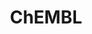 ---
bigquery: https://console.cloud.google.com/bigquery?p=patents-public-data&d=ebi_chembl&page=dataset
citation: '"The ChEMBL database in 2017." Anna Gaulton, Anne Hersey, Michał Nowotka,
  A Patrícia Bento, Jon Chambers, David Mendez, Prudence Mutowo, Francis Atkinson,
  Louisa J Bellis, Elena Cibrián-Uhalte, Mark Davies, Nathan Dedman, Anneli Karlsson,
  María Paula Magariños, John P Overington, George Papadatos, Ines Smit, Andrew R
  Leach Nucleic acids Research (2017) 45 (Database Issue), D945-D954'
contributors: European Bioinformatics Institute
cost: None
description: ChEMBL Data is a manually curated database of small molecules used in
  drug discovery, including information about existing patented drugs.
documentation: 'schema: https://www.ebi.ac.uk/chembl/db_schema


  '
last_edit: 04/12/2022, 09:00:51
location: https://console.cloud.google.com/marketplace/product/google_patents_public_datasets/chembl
maintained_by: EMBL-EBI, an outstation of European Molecular Biology Laboratory
related_publications: '

  ChEMBL: towards direct deposition of bioassay data.


  Mendez D, Gaulton A, Bento AP, Chambers J, De Veij M, Félix E, Magariños MP, Mosquera
  JF, Mutowo P, Nowotka M, Gordillo-Marañón M, Hunter F, Junco L, Mugumbate G, Rodriguez-Lopez
  M, Atkinson F, Bosc N, Radoux CJ, Segura-Cabrera A, Hersey A, Leach AR.


  — Nucleic Acids Res. 2019; 47(D1):D930-D940. doi: 10.1093/nar/gky1075

  '
schema_fields:
- route
- doi
- record_id
- target_mapping
- ap_id
- site_residues
- cl_lincs_id
- confidence
- domain_name
- ddd_id
- component_id
- bei
- frac_code
- std_act_id
- usan_stem_id
- activity_count
- src_description
- strength
- data_validity_comment
- who_extra
- organism
- hbd_lipinski
- topical
- toid
- res_stem_id
- ro3_pass
- max_phase
- parent_id
- ddd_comment
- submission_date
- withdrawn_flag
- first_in_class
- indication_class
- published_relation
- alert_set_id
- cpd_str_alert_id
- standard_text_value
- delist_flag
- last_page
- enzyme_tid
- text_value
- binding_site_comment
- site_name
- src_assay_id
- ddd_admr
- source
- tissue_id
- priority
- label
- year
- parent_go_id
- hrac_code
- major_class
- ref_url
- mol_hrac_id
- max_phase_for_ind
- research_stem
- as_id
- num_alerts
- smarts
- targrel_id
- withdrawn_class
- usan_substem
- ridx
- ad_type
- bao_endpoint
- dosage_form
- units
- chembl_id
- src_compound_id
- innovator_company
- prod_pat_id
- l7
- warning_id
- actsm_id
- end_position
- standard_upper_value
- frac_class_id
- updated_by
- level1
- l4
- publication_number
- level1_description
- nda_type
- patent_id
- pubmed_id
- set_name
- warning_description
- tax_id
- sitecomp_id
- entity_type
- ref_id
- level2_description
- subgroup
- standard_value
- warnref_id
- doc_id
- cell_description
- tid
- authors
- lle
- description
- go_id
- metabolite_record_id
- tbl
- mesh_id
- activity_id
- cx_most_apka
- class_level
- l6
- who_name
- action_type
- confidence_score
- protein_class_id
- molecule_type
- src_short_name
- hbd
- warning_year
- assay_test_type
- drug_product_flag
- canonical_smiles
- mw_monoisotopic
- withdrawn_year
- mol_frac_id
- substrate_record_id
- aidx
- alert_id
- component_synonym
- src_id
- metref_id
- version
- mol_irac_id
- assay_type
- pathway_id
- enzyme_name
- sei
- cell_id
- assay_class_id
- relationship_type
- target_type
- db_version
- assay_category
- parameter_type
- inorganic_flag
- ddd_units
- tid_fixed
- therapeutic_flag
- molsyn_id
- db_source
- active_ingredient
- ref_type
- domain_id
- assay_organism
- last_active
- pathway_key
- definition
- prediction_method
- downgraded
- comments
- polymer_flag
- warning_country
- usan_stem_definition
- disease_efficacy
- acd_most_bpka
- path
- mc_target_accession
- met_comment
- cell_name
- indref_id
- l2
- product_id
- l5
- sequence
- formulation_id
- availability_type
- le
- prodrug
- rgid
- relation
- mc_tax_id
- normal_range_max
- relationship_desc
- mc_organism
- status
- standard_flag
- standard_relation
- site_id
- usan_stem
- type
- country
- psa
- withdrawn_reason
- related_tid
- creation_date
- molecular_species
- comp_go_id
- bao_format
- volume
- warning_type
- active_molregno
- first_page
- drug_substance_flag
- biocomp_id
- clo_id
- helm_notation
- patent_use_code
- previous_company
- result_flag
- cell_source_organism
- atc_code
- oral
- compd_id
- efo_id
- cellosaurus_id
- parameter_value
- cell_source_tax_id
- molfile
- standard_inchi_key
- annotation
- idx
- acd_most_apka
- accession
- heavy_atoms
- standard_inchi
- protein_class_desc
- alert_name
- curation_comment
- assay_source
- potential_duplicate
- standard_units
- ass_cls_map_id
- domain_type
- irac_code
- num_lipinski_ro5_violations
- mutation
- drug_record_id
- parenteral
- first_approval
- mc_target_type
- doc_type
- compound_name
- cidx
- parent_type
- pref_name
- drugind_id
- cell_ontology_id
- homologue
- acd_logd
- ingredient
- name
- predbind_id
- stem
- mec_id
- co_stem_id
- journal
- mesh_heading
- caloha_id
- hba
- upper_value
- aspect
- usan_year
- mechanism_comment
- parent_molregno
- protein_class_synonym
- level2
- full_molformula
- published_units
- assay_cell_type
- full_mwt
- issue
- mw_freebase
- ddd_value
- short_name
- met_conversion
- chebi_par_id
- chirality
- isoform
- level3
- pchembl_value
- level3_description
- selectivity_comment
- molregno
- level4
- mechanism_of_action
- qed_weighted
- bao_id
- protclasssyn_id
- class_type
- compound_key
- assay_param_id
- met_id
- component_type
- hrac_class_id
- hba_lipinski
- company
- oc_id
- warning_class
- activity_comment
- stat
- l8
- updated_on
- trade_name
- qudt_units
- approval_date
- bto_id
- efo_term
- assay_tax_id
- sequence_md5sum
- curated_by
- published_value
- rtb
- domain_description
- standard_type
- variant_id
- patent_expire_date
- irac_class_id
- mol_atc_id
- uberon_id
- alogp
- targcomp_id
- l3
- smid
- cell_source_tissue
- uo_units
- black_box_warning
- stem_class
- species_group_flag
- structure_type
- log_id
- mecref_id
- dosed_ingredient
- entity_id
- l1
- normal_range_min
- applicant_full_name
- acd_logp
- comp_class_id
- aromatic_rings
- orig_description
- syn_type
- job_id
- patent_no
- molecular_mechanism
- num_ro5_violations
- compsyn_id
- level4_description
- level5
- synonyms
- cx_most_bpka
- assay_strain
- cx_logp
- value
- relationship
- start_position
- mc_target_name
- abstract
- assay_desc
- published_type
- cx_logd
- source_domain_id
- natural_product
- assay_tissue
- withdrawn_country
- assay_id
- assay_subcellular_fraction
- title
- direct_interaction
- target_desc
shortname: chembl
tags:
- biotechnology
- health
- chemical
- bioinformatics
- medical
terms_of_use: CC BY-SA 3.0
title: ChEMBL
uuid: e232a192-965c-4ec9-904c-155b6dfe56c5
---
